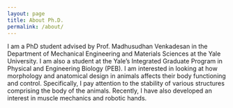 ```yaml
---
layout: page
title: About Ph.D.
permalink: /about/
---
```


I am a PhD student advised by Prof. Madhusudhan Venkadesan in the Department of Mechanical Engineering and Materials Sciences at the Yale University. I am also a student at the Yale’s Integrated Graduate Program in Physical and Engineering Biology (PEB). I am interested in looking at how morphology and anatomical design in animals affects their body functioning and control. Specifically, I pay attention to the stability of various structures comprising the body of the animals. Recently, I have also developed an interest in muscle mechanics and robotic hands.


<!-- This is the base Jekyll theme. You can find out more info about customizing your Jekyll theme, as well as basic Jekyll usage documentation at [jekyllrb.com](https://jekyllrb.com/)

You can find the source code for Minima at GitHub:
[jekyll][jekyll-organization] /
[minima](https://github.com/jekyll/minima)

You can find the source code for Jekyll at GitHub:
[jekyll][jekyll-organization] /
[jekyll](https://github.com/jekyll/jekyll)


[jekyll-organization]: https://github.com/jekyll -->
